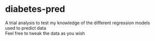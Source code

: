 # diabetes-pred
A trial analysis to test my knowledge of the different regression models used to predict data<br>
Feel free to tweak the data as you wish
